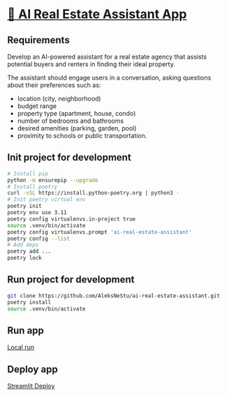 # [💬 AI Real Estate Assistant App](https://ai-real-estate-assistant.streamlit.app/)

## Requirements
Develop an AI-powered assistant for a real estate agency that assists potential buyers and renters in finding their ideal property.

The assistant should engage users in a conversation, asking questions about their preferences such as:
- location (city, neighborhood)
- budget range
- property type (apartment, house, condo)
- number of bedrooms and bathrooms
- desired amenities (parking, garden, pool)
- proximity to schools or public transportation.

## Init project for development
```sh
# Install pip
python -m ensurepip --upgrade
# Install poetry
curl -sSL https://install.python-poetry.org | python3 -
# Init poetry virtual env
poetry init
poetry env use 3.11
poetry config virtualenvs.in-project true
source .venv/bin/activate
poetry config virtualenvs.prompt 'ai-real-estate-assistant'
poetry config --list
# Add deps
poetry add ...
poetry lock
```

## Run project for development
```sh
git clone https://github.com/AleksNeStu/ai-real-estate-assistant.git
poetry install
source .venv/bin/activate
```

## Run app

[Local run](utils/run_local.sh)

## Deploy app

[Streamlit Deploy](https://docs.streamlit.io/deploy)
